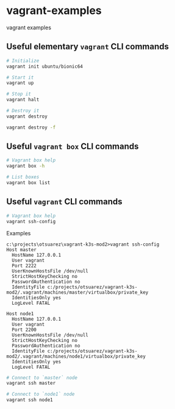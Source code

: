# vagrant-examples
vagrant examples

## Useful elementary `vagrant` CLI commands

```sh
# Initialize 
vagrant init ubuntu/bionic64

# Start it
vagrant up

# Stop it
vagrant halt

# Destroy it
vagrant destroy

vagrant destroy -f
```

## Useful `vagrant box` CLI commands

```sh
# Vagrant box help
vagrant box -h

# List boxes
vagrant box list
```

## Useful `vagrant` CLI commands

```sh
# Vagrant box help
vagrant ssh-config
```

Examples

```
c:\projects\otsuarez\vagrant-k3s-mod2>vagrant ssh-config
Host master
  HostName 127.0.0.1
  User vagrant
  Port 2222
  UserKnownHostsFile /dev/null
  StrictHostKeyChecking no
  PasswordAuthentication no
  IdentityFile c:/projects/otsuarez/vagrant-k3s-mod2/.vagrant/machines/master/virtualbox/private_key
  IdentitiesOnly yes
  LogLevel FATAL

Host node1
  HostName 127.0.0.1
  User vagrant
  Port 2200
  UserKnownHostsFile /dev/null
  StrictHostKeyChecking no
  PasswordAuthentication no
  IdentityFile c:/projects/otsuarez/vagrant-k3s-mod2/.vagrant/machines/node1/virtualbox/private_key
  IdentitiesOnly yes
  LogLevel FATAL
```


```sh
# Connect to `master` node
vagrant ssh master

# Connect to `node1` node
vagrant ssh node1
```
